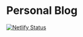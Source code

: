 # Personal Blog

[![Netlify Status](https://api.netlify.com/api/v1/badges/9f7e2be5-48f3-4ef1-9266-cc1946771f16/deploy-status)](https://app.netlify.com/sites/kmclester/deploys)
